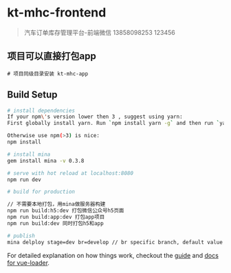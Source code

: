 # kt-mhc-frontend

> 汽车订单库存管理平台-前端微信 13858098253   123456

## 项目可以直接打包app
```
# 项目同级目录安装 kt-mhc-app
```

## Build Setup

``` bash
# install dependencies
If your npm\'s version lower then 3 , suggest using yarn:
First globally install yarn. Run `npm install yarn -g` and then run `yarn install`

Otherwise use npm(>3) is nice:
npm install

# install mina
gem install mina -v 0.3.8

# serve with hot reload at localhost:8080
npm run dev

# build for production

// 不需要本地打包，用mina做服务器构建
npm run build:h5:dev 打包微信公众号h5页面
npm run build:app:dev 打包app项目
npm run build:dev 同时打包h5和app

# publish
mina delploy stage=dev br=develop // br specific branch, default value is develop

```

For detailed explanation on how things work, checkout the [guide](http://vuejs-templates.github.io/webpack/) and [docs for vue-loader](http://vuejs.github.io/vue-loader).
